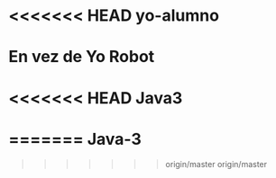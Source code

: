 <<<<<<< HEAD
yo-alumno
=========

En vez de Yo Robot
=======
<<<<<<< HEAD
Java3
=====
=======
Java-3
======
>>>>>>> origin/master
>>>>>>> origin/master
